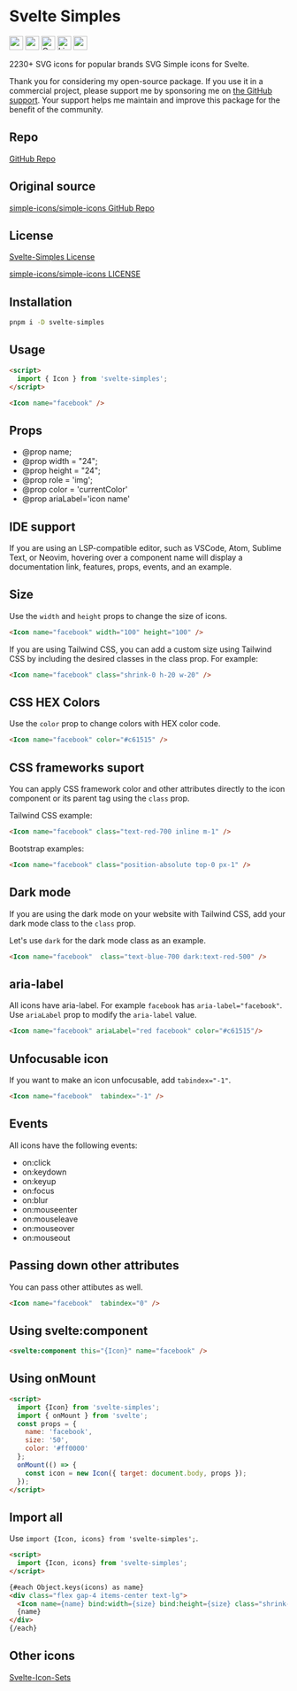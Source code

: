 # Svelte Simples

<div class="flex gap-2 my-8">
<a href="https://github.com/sponsors/shinokada" target="_blank"><img src="https://img.shields.io/static/v1?label=Sponsor&message=%E2%9D%A4&logo=GitHub&color=%23fe8e86" alt="sponsor" height="25" style="height: 25px !important;"></a>
<a href="https://www.npmjs.com/package/svelte-simples" rel="nofollow" target="_blank"><img src="https://img.shields.io/npm/v/svelte-simples" alt="npm" height="25" style="height: 25px !important;"></a>
<a href="https://twitter.com/shinokada" rel="nofollow" target="_blank"><img src="https://img.shields.io/badge/created%20by-@shinokada-4BBAAB.svg" alt="Created by Shin Okada" height="25" style="height: 25px !important;"></a>
<a href="https://opensource.org/licenses/MIT" rel="nofollow" target="_blank"><img src="https://img.shields.io/github/license/shinokada/svelte-simples" alt="License" height="25" style="height: 25px !important;"></a>
<a href="https://www.npmjs.com/package/svelte-simples" rel="nofollow" target="_blank"><img src="https://img.shields.io/npm/dw/svelte-simples.svg" alt="npm" height="25" style="height: 25px !important;"></a>
</div>

2230+ SVG icons for popular brands SVG Simple icons for Svelte.

Thank you for considering my open-source package. If you use it in a commercial project, please support me by sponsoring me on [the GitHub support](https://github.com/sponsors/shinokada). Your support helps me maintain and improve this package for the benefit of the community.

## Repo

[GitHub Repo](https://github.com/shinokada/svelte-simples)

## Original source

[simple-icons/simple-icons GitHub Repo](https://github.com/simple-icons/simple-icons)

## License

[Svelte-Simples License](https://github.com/shinokada/svelte-simples/blob/main/LICENSE)

[simple-icons/simple-icons LICENSE](https://github.com/simple-icons/simple-icons/blob/develop/LICENSE.md)

## Installation

```sh
pnpm i -D svelte-simples
```

## Usage

```html
<script>
  import { Icon } from 'svelte-simples';
</script>

<Icon name="facebook" />
```

## Props

- @prop name;
- @prop width = "24";
- @prop height = "24";
- @prop role = 'img';
- @prop color = 'currentColor'
- @prop ariaLabel='icon name'

## IDE support

If you are using an LSP-compatible editor, such as VSCode, Atom, Sublime Text, or Neovim, hovering over a component name will display a documentation link, features, props, events, and an example.

## Size

Use the `width` and `height` props to change the size of icons.

```html
<Icon name="facebook" width="100" height="100" />
```

If you are using Tailwind CSS, you can add a custom size using Tailwind CSS by including the desired classes in the class prop. For example:

```html
<Icon name="facebook" class="shrink-0 h-20 w-20" />
```

## CSS HEX Colors

Use the `color` prop to change colors with HEX color code.

```html
<Icon name="facebook" color="#c61515" />
```

## CSS frameworks suport

You can apply CSS framework color and other attributes directly to the icon component or its parent tag using the `class` prop.

Tailwind CSS example:

```html
<Icon name="facebook" class="text-red-700 inline m-1" />
```

Bootstrap examples:

```html
<Icon name="facebook" class="position-absolute top-0 px-1" />
```

## Dark mode

If you are using the dark mode on your website with Tailwind CSS, add your dark mode class to the `class` prop.

Let's use `dark` for the dark mode class as an example.

```html
<Icon name="facebook"  class="text-blue-700 dark:text-red-500" />
```

## aria-label

All icons have aria-label. For example `facebook` has `aria-label="facebook"`.
Use `ariaLabel` prop to modify the `aria-label` value.

```html
<Icon name="facebook" ariaLabel="red facebook" color="#c61515"/>
```

## Unfocusable icon

If you want to make an icon unfocusable, add `tabindex="-1"`.

```html
<Icon name="facebook"  tabindex="-1" />
```

## Events

All icons have the following events:

- on:click
- on:keydown
- on:keyup
- on:focus
- on:blur
- on:mouseenter
- on:mouseleave
- on:mouseover
- on:mouseout

## Passing down other attributes

You can pass other attibutes as well.

```html
<Icon name="facebook"  tabindex="0" />
```

## Using svelte:component

```html
<svelte:component this="{Icon}" name="facebook" />
```

## Using onMount

```html
<script>
  import {Icon} from 'svelte-simples';
  import { onMount } from 'svelte';
  const props = {
    name: 'facebook',
    size: '50',
    color: '#ff0000'
  };
  onMount(() => {
    const icon = new Icon({ target: document.body, props });
  });
</script>
```


## Import all

Use `import {Icon, icons} from 'svelte-simples';`.

```html
<script>
  import {Icon, icons} from 'svelte-simples';
</script>

{#each Object.keys(icons) as name}
<div class="flex gap-4 items-center text-lg">
  <Icon name={name} bind:width={size} bind:height={size} class="shrink-0"/>
  {name}
</div>
{/each}
```

## Other icons

[Svelte-Icon-Sets](https://svelte-svg-icons.vercel.app/)
